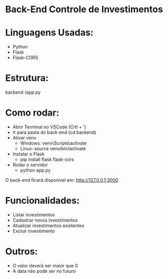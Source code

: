 # Back-End Controle de Investimentos

# Linguagens Usadas:
- Python
- Flask
- Flask-CORS

# Estrutura:
backend
  /app.py

# Como rodar:
- Abrir Terminal no VSCode (Crtl + ')
- Ir para pasta do back-end (cd backend)
- Ativar venv
  - Windows: venv\Scripts\activate
  - Linux: source venv/bin/activate
- Instalar o Flask
  - pip install flask flask-cors
- Rodar o servidor
  - python app.py

O back-end ficará disponível em: http://127.0.0.1:3000

# Funcionalidades:
- Listar investimentos
- Cadastrar novos investimentos
- Atualizar investimentos existentes
- Excluir investimento

# Outros:
- O valor deverá ser maior que 0
- A data não pode ser no futuro
